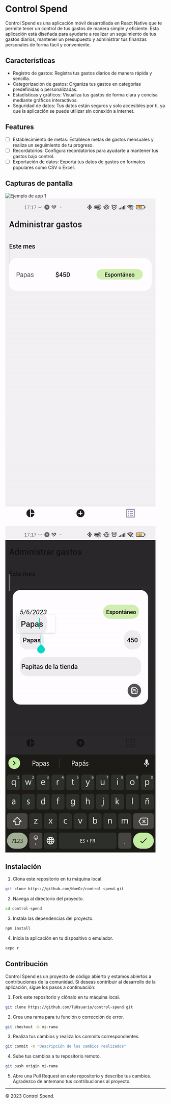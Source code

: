 # Control Spend

Control Spend es una aplicación móvil desarrollada en React Native que te permite tener un control de tus gastos de manera simple y eficiente. Esta aplicación está diseñada para ayudarte a realizar un seguimiento de tus gastos diarios, mantener un presupuesto y administrar tus finanzas personales de forma fácil y conveniente.

## Características

- Registro de gastos: Registra tus gastos diarios de manera rápida y sencilla.
- Categorización de gastos: Organiza tus gastos en categorías predefinidas o personalizadas.
- Estadísticas y gráficos: Visualiza tus gastos de forma clara y concisa mediante gráficos interactivos.
- Seguridad de datos: Tus datos están seguros y solo accesibles por ti, ya que la aplicación se puede utilizar sin conexión a internet.

## Features
- [ ] Establecimiento de metas: Establece metas de gastos mensuales y realiza un seguimiento de tu progreso.
- [ ] Recordatorios: Configura recordatorios para ayudarte a mantener tus gastos bajo control.
- [ ] Exportación de datos: Exporta tus datos de gastos en formatos populares como CSV o Excel.

## Capturas de pantalla

![Ejemplo de app 1](/src/assets/example/example_addSpend.gif)
![Ejemplo de app 2](/src/assets/example/example_checkChart.gif)
![Ejemplo de app 3](/src/assets/example/example_editDrop.gif)

## Instalación
1. Clona este repositorio en tu máquina local.
```bash
git clone https://github.com/NoeOz/control-spend.git
```

2. Navega al directorio del proyecto.
```bash
cd control-spend
```

3. Instala las dependencias del proyecto.
```bash
npm install
```

4. Inicia la aplicación en tu dispositivo o emulador.
```bash
expo r
```

## Contribución

Control Spend es un proyecto de código abierto y estamos abiertos a contribuciones de la comunidad. Si deseas contribuir al desarrollo de la aplicación, sigue los pasos a continuación:

1. Fork este repositorio y clónalo en tu máquina local.
```bash
git clone https://github.com/TuUsuario/control-spend.git
```

2. Crea una rama para tu función o corrección de error.
```bash
git checkout -b mi-rama
```

3. Realiza tus cambios y realiza los commits correspondientes.
```bash
git commit -m "Descripción de los cambios realizados"
```

4. Sube tus cambios a tu repositorio remoto.
```bash
git push origin mi-rama
```

5. Abre una Pull Request en este repositorio y describe tus cambios.
Agradezco de antemano tus contribuciones al proyecto.

---
© 2023 Control Spend.
